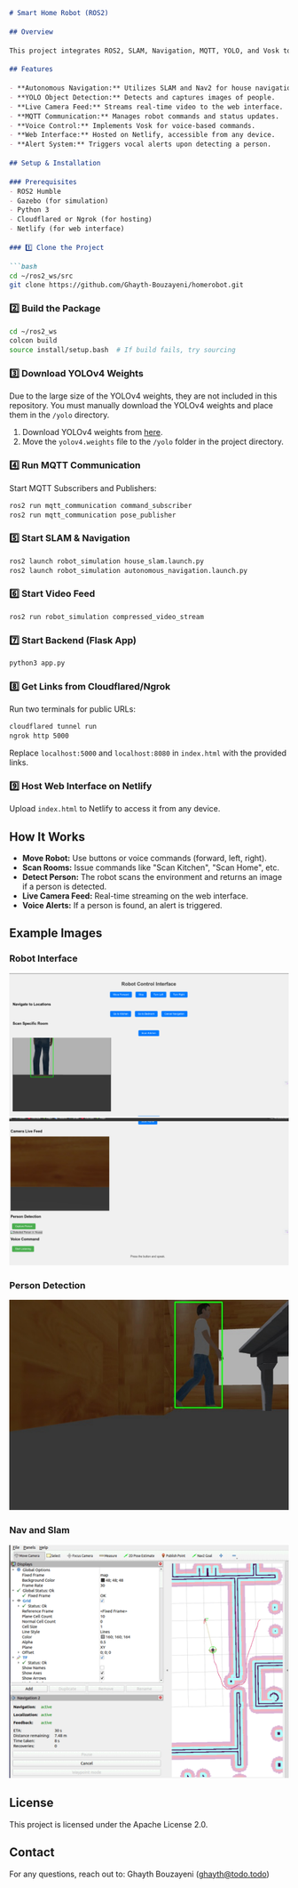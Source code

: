 ```markdown
# Smart Home Robot (ROS2)

## Overview

This project integrates ROS2, SLAM, Navigation, MQTT, YOLO, and Vosk to control a robot in a home environment. The robot can detect people, provide live camera feeds, and be controlled via voice commands or a web interface.

## Features

- **Autonomous Navigation:** Utilizes SLAM and Nav2 for house navigation.
- **YOLO Object Detection:** Detects and captures images of people.
- **Live Camera Feed:** Streams real-time video to the web interface.
- **MQTT Communication:** Manages robot commands and status updates.
- **Voice Control:** Implements Vosk for voice-based commands.
- **Web Interface:** Hosted on Netlify, accessible from any device.
- **Alert System:** Triggers vocal alerts upon detecting a person.

## Setup & Installation

### Prerequisites
- ROS2 Humble
- Gazebo (for simulation)
- Python 3
- Cloudflared or Ngrok (for hosting)
- Netlify (for web interface)

### 1️⃣ Clone the Project

```bash
cd ~/ros2_ws/src
git clone https://github.com/Ghayth-Bouzayeni/homerobot.git
```

### 2️⃣ Build the Package

```bash
cd ~/ros2_ws
colcon build
source install/setup.bash  # If build fails, try sourcing
```

### 3️⃣ Download YOLOv4 Weights

Due to the large size of the YOLOv4 weights, they are not included in this repository. You must manually download the YOLOv4 weights and place them in the `/yolo` directory.

1. Download YOLOv4 weights from [here](https://github.com/AlexeyAB/darknet/releases/download/yolov4/yolov4.weights).
2. Move the `yolov4.weights` file to the `/yolo` folder in the project directory.

### 4️⃣ Run MQTT Communication

Start MQTT Subscribers and Publishers:

```bash
ros2 run mqtt_communication command_subscriber
ros2 run mqtt_communication pose_publisher
```

### 5️⃣ Start SLAM & Navigation

```bash
ros2 launch robot_simulation house_slam.launch.py
ros2 launch robot_simulation autonomous_navigation.launch.py
```

### 6️⃣ Start Video Feed

```bash
ros2 run robot_simulation compressed_video_stream
```

### 7️⃣ Start Backend (Flask App)

```bash
python3 app.py
```

### 8️⃣ Get Links from Cloudflared/Ngrok

Run two terminals for public URLs:

```bash
cloudflared tunnel run
ngrok http 5000
```

Replace `localhost:5000` and `localhost:8080` in `index.html` with the provided links.

### 9️⃣ Host Web Interface on Netlify

Upload `index.html` to Netlify to access it from any device.

## How It Works

- **Move Robot:** Use buttons or voice commands (forward, left, right).
- **Scan Rooms:** Issue commands like "Scan Kitchen", "Scan Home", etc.
- **Detect Person:** The robot scans the environment and returns an image if a person is detected.
- **Live Camera Feed:** Real-time streaming on the web interface.
- **Voice Alerts:** If a person is found, an alert is triggered.

## Example Images

### Robot Interface

![Robot Interface 1](static/scanned_images/interface1.png)
![Robot Interface 2](static/scanned_images/interface2.png)

### Person Detection
![Person Detection](static/scanned_images/kitchen.jpg)

### Nav and Slam
![Person Detection](static/scanned_images/navigation.gif)

## License

This project is licensed under the Apache License 2.0.

## Contact

For any questions, reach out to: Ghayth Bouzayeni (ghayth@todo.todo)
```
